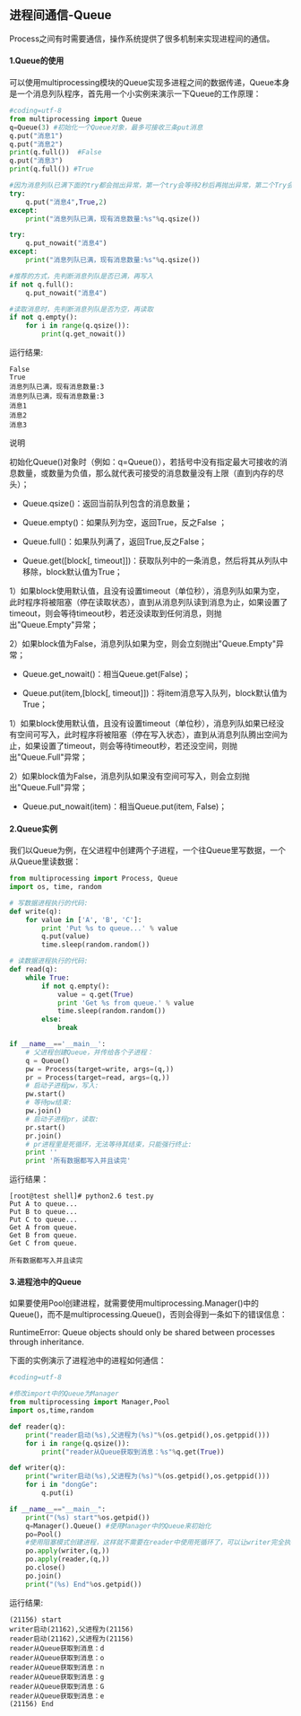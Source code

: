 ## 进程间通信-Queue

Process之间有时需要通信，操作系统提供了很多机制来实现进程间的通信。

#### 1.Queue的使用

可以使用multiprocessing模块的Queue实现多进程之间的数据传递，Queue本身是一个消息列队程序，首先用一个小实例来演示一下Queue的工作原理：

```py
#coding=utf-8
from multiprocessing import Queue
q=Queue(3) #初始化一个Queue对象，最多可接收三条put消息
q.put("消息1") 
q.put("消息2")
print(q.full())  #False
q.put("消息3")
print(q.full()) #True

#因为消息列队已满下面的try都会抛出异常，第一个try会等待2秒后再抛出异常，第二个Try会立刻抛出异常
try:
    q.put("消息4",True,2)
except:
    print("消息列队已满，现有消息数量:%s"%q.qsize())

try:
    q.put_nowait("消息4")
except:
    print("消息列队已满，现有消息数量:%s"%q.qsize())

#推荐的方式，先判断消息列队是否已满，再写入
if not q.full():
    q.put_nowait("消息4")

#读取消息时，先判断消息列队是否为空，再读取
if not q.empty():
    for i in range(q.qsize()):
        print(q.get_nowait())
```
运行结果:
```
False
True
消息列队已满，现有消息数量:3
消息列队已满，现有消息数量:3
消息1
消息2
消息3
```
说明

初始化Queue()对象时（例如：q=Queue()），若括号中没有指定最大可接收的消息数量，或数量为负值，那么就代表可接受的消息数量没有上限（直到内存的尽头）；

* Queue.qsize()：返回当前队列包含的消息数量；

* Queue.empty()：如果队列为空，返回True，反之False ；

* Queue.full()：如果队列满了，返回True,反之False；

* Queue.get([block[, timeout]])：获取队列中的一条消息，然后将其从列队中移除，block默认值为True；

1）如果block使用默认值，且没有设置timeout（单位秒），消息列队如果为空，此时程序将被阻塞（停在读取状态），直到从消息列队读到消息为止，如果设置了timeout，则会等待timeout秒，若还没读取到任何消息，则抛出"Queue.Empty"异常；

2）如果block值为False，消息列队如果为空，则会立刻抛出"Queue.Empty"异常；

* Queue.get_nowait()：相当Queue.get(False)；

* Queue.put(item,[block[, timeout]])：将item消息写入队列，block默认值为True；

1）如果block使用默认值，且没有设置timeout（单位秒），消息列队如果已经没有空间可写入，此时程序将被阻塞（停在写入状态），直到从消息列队腾出空间为止，如果设置了timeout，则会等待timeout秒，若还没空间，则抛出"Queue.Full"异常；

2）如果block值为False，消息列队如果没有空间可写入，则会立刻抛出"Queue.Full"异常；

* Queue.put_nowait(item)：相当Queue.put(item, False)；

#### 2.Queue实例

我们以Queue为例，在父进程中创建两个子进程，一个往Queue里写数据，一个从Queue里读数据：
```py
from multiprocessing import Process, Queue
import os, time, random

# 写数据进程执行的代码:
def write(q):
    for value in ['A', 'B', 'C']:
        print 'Put %s to queue...' % value
        q.put(value)
        time.sleep(random.random())

# 读数据进程执行的代码:
def read(q):
    while True:
        if not q.empty():
            value = q.get(True)
            print 'Get %s from queue.' % value
            time.sleep(random.random())
        else:
            break

if __name__=='__main__':
    # 父进程创建Queue，并传给各个子进程：
    q = Queue()
    pw = Process(target=write, args=(q,))
    pr = Process(target=read, args=(q,))
    # 启动子进程pw，写入:
    pw.start()    
    # 等待pw结束:
    pw.join()
    # 启动子进程pr，读取:
    pr.start()
    pr.join()
    # pr进程里是死循环，无法等待其结束，只能强行终止:
    print ''
    print '所有数据都写入并且读完'
```
运行结果：
```
[root@test shell]# python2.6 test.py 
Put A to queue...
Put B to queue...
Put C to queue...
Get A from queue.
Get B from queue.
Get C from queue.

所有数据都写入并且读完
```


#### 3.进程池中的Queue

如果要使用Pool创建进程，就需要使用multiprocessing.Manager()中的Queue()，而不是multiprocessing.Queue()，否则会得到一条如下的错误信息：

RuntimeError: Queue objects should only be shared between processes through inheritance.

下面的实例演示了进程池中的进程如何通信：

```py
#coding=utf-8

#修改import中的Queue为Manager
from multiprocessing import Manager,Pool
import os,time,random

def reader(q):
    print("reader启动(%s),父进程为(%s)"%(os.getpid(),os.getppid()))
    for i in range(q.qsize()):
        print("reader从Queue获取到消息：%s"%q.get(True))

def writer(q):
    print("writer启动(%s),父进程为(%s)"%(os.getpid(),os.getppid()))
    for i in "dongGe":
        q.put(i)

if __name__=="__main__":
    print("(%s) start"%os.getpid())
    q=Manager().Queue() #使用Manager中的Queue来初始化
    po=Pool()
    #使用阻塞模式创建进程，这样就不需要在reader中使用死循环了，可以让writer完全执行完成后，再用reader去读取
    po.apply(writer,(q,))
    po.apply(reader,(q,))
    po.close()
    po.join()
    print("(%s) End"%os.getpid())
```

运行结果:

```
(21156) start
writer启动(21162),父进程为(21156)
reader启动(21162),父进程为(21156)
reader从Queue获取到消息：d
reader从Queue获取到消息：o
reader从Queue获取到消息：n
reader从Queue获取到消息：g
reader从Queue获取到消息：G
reader从Queue获取到消息：e
(21156) End
```
